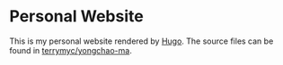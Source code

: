 # Personal Website

This is my personal website rendered by [Hugo](https://gohugo.io). The source files can be found in [terrymyc/yongchao-ma](https://github.com/terrymyc/yongchao-ma).
